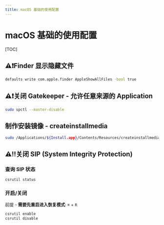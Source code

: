```yaml
---
title: macOS 基础的使用配置
---
```


# macOS 基础的使用配置

[TOC]

## ⚠️❗️Finder 显示隐藏文件

```bash
defaults write com.apple.finder AppleShowAllFiles -bool true
```

## ⚠️❗️关闭 Gatekeeper - 允许任意来源的 Application

```bash
sudo spctl --master-disable
```

## 制作安装镜像 - createinstallmedia

```bash
sudo /Applications/${Install.app}/Contents/Resources/createinstallmedia --volume /Volumes/${MyVolume} --applicationpath /Applications/${Install.app}
```

## ⚠️‼️关闭 SIP (System Integrity Protection)

### 查询 SIP 状态

```bash
csrutil status
```

### 开启/关闭

前提 - **需要先重启进入恢复模式**: `⌘` + `R`

```bash
csrutil enable
csrutil disable
```

